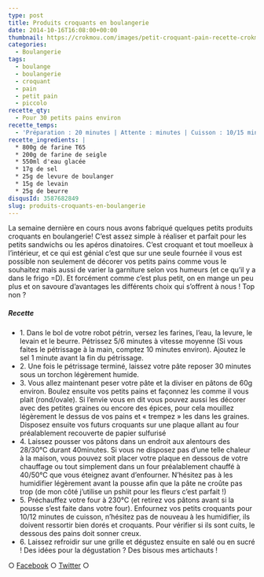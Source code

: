 ```yaml
---
type: post
title: Produits croquants en boulangerie
date: 2014-10-16T16:08:00+00:00
thumbnail: https://crokmou.com/images/petit-croquant-pain-recette-crokmou-blog-culinaire-2.jpg
categories:
  - Boulangerie
tags:
  - boulange
  - boulangerie
  - croquant
  - pain
  - petit pain
  - piccolo
recette_qty:
  - Pour 30 petits pains environ
recette_temps:
  - 'Préparation : 20 minutes | Attente : minutes | Cuisson : 10/15 minutes'
recette_ingredients: |
  * 800g de farine T65
  * 200g de farine de seigle
  * 550ml d'eau glacée
  * 17g de sel
  * 25g de levure de boulanger
  * 15g de levain
  * 25g de beurre
disqusId: 3587682849
slug: produits-croquants-en-boulangerie
---
```


La semaine dernière en cours nous avons fabriqué quelques petits produits croquants en boulangerie! C’est assez simple à réaliser et parfait pour les petits sandwichs ou les apéros dinatoires. C’est croquant et tout moelleux à l’intérieur, et ce qui est génial c’est que sur une seule fournée il vous est possible non seulement de décorer vos petits pains comme vous le souhaitez mais aussi de varier la garniture selon vos humeurs (et ce qu’il y a dans le frigo =D). Et forcément comme c’est plus petit, on en mange un peu plus et on savoure d’avantages les différents choix qui s’offrent à nous ! Top non ?

##### Recette

* 1\. Dans le bol de votre robot pétrin, versez les farines, l’eau, la levure, le levain et le beurre. Pétrissez 5/6 minutes à vitesse moyenne (Si vous faites le pétrissage à la main, comptez 10 minutes environ). Ajoutez le sel 1 minute avant la fin du pétrissage.
* 2\. Une fois le pétrissage terminé, laissez votre pâte reposer 30 minutes sous un torchon légèrement humide.
* 3\. Vous allez maintenant peser votre pâte et la diviser en pâtons de 60g environ. Boulez ensuite vos petits pains et façonnez les comme il vous plait (rond/ovale). Si l’envie vous en dit vous pouvez aussi les décorer avec des petites graines ou encore des épices, pour cela mouillez légèrement le dessus de vos pains et « trempez » les dans les graines. Disposez ensuite vos futurs croquants sur une plaque allant au four préalablement recouverte de papier sulfurisé
* 4\. Laissez pousser vos pâtons dans un endroit aux alentours des 28/30°C durant 40minutes. Si vous ne disposez pas d’une telle chaleur à la maison, vous pouvez soit placer votre plaque en dessous de votre chauffage ou tout simplement dans un four préalablement chauffé à 40/50°C que vous éteignez avant d’enfourner. N’hésitez pas à les humidifier légèrement avant la pousse afin que la pâte ne croûte pas trop (de mon côté j’utilise un pshiit pour les fleurs c’est parfait !)
* 5\. Préchauffez votre four à 230°C (et retirez vos pâtons avant si la pousse s’est faite dans votre four). Enfournez vos petits croquants pour 10/12 minutes de cuisson, n’hésitez pas de nouveau à les humidifier, ils doivent ressortir bien dorés et croquants. Pour vérifier si ils sont cuits, le dessous des pains doit sonner creux.
* 6\. Laissez refroidir sur une grille et dégustez ensuite en salé ou en sucré ! Des idées pour la dégustation ? Des bisous mes artichauts !

○ [Facebook](https://www.facebook.com/crokmou.blog) ○ [Twitter](https://twitter.com/Crokmou) ○